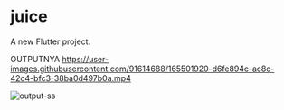 # juice

A new Flutter project.

OUTPUTNYA
https://user-images.githubusercontent.com/91614688/165501920-d6fe894c-ac8c-42c4-bfc3-38ba0d497b0a.mp4

![output-ss](https://user-images.githubusercontent.com/91614688/165502115-0c4b885b-89d5-4f3b-b76c-ca79438c2871.jpg)
